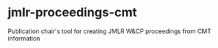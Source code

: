 jmlr-proceedings-cmt
====================

Publication chair's tool for creating JMLR W&amp;CP proceedings from CMT information
